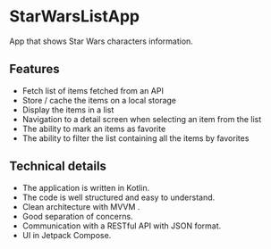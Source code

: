 # StarWarsListApp
App that shows Star Wars characters information.

## Features
- Fetch list of items fetched from an API
- Store / cache the items on a local storage
- Display the items in a list
- Navigation to a detail screen when selecting an item from the list
- The ability to mark an items as favorite
- The ability to filter the list containing all the items by favorites

## Technical details
- The application is written in Kotlin.
- The code is well structured and easy to understand.
- Clean architecture with MVVM .
- Good separation of concerns.
- Communication with a RESTful API with JSON format.
- UI in Jetpack Compose.
